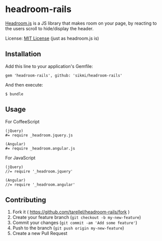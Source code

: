 # headroom-rails

[Headroom.js](http://wicky.nillia.ms/headroom.js/) is a JS library that makes room on your page, by reacting to the users scroll to hide/display the header.

License: [MIT License](http://opensource.org/licenses/MIT) (just as headroom.js is)

## Installation

Add this line to your application's Gemfile:

    gem 'headroom-rails', github: 'sikmi/headroom-rails'

And then execute:

    $ bundle


## Usage
For CoffeeScript

    (jQuery)
    #= require _headroom.jquery.js

    (Angular)
    #= require _headroom.angular.js

For JavaScript

    (jQuery)
    //= require '_headroom.jquery'

    (Angular)
    //= require '_headroom.angular'


## Contributing

1. Fork it ( https://github.com/tarellel/headroom-rails/fork )
2. Create your feature branch (`git checkout -b my-new-feature`)
3. Commit your changes (`git commit -am 'Add some feature'`)
4. Push to the branch (`git push origin my-new-feature`)
5. Create a new Pull Request
